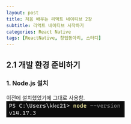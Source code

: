 ```yaml
---
layout: post
title: 처음 배우는 리액트 네이티브 2장
subtitle: 리액트 네이티브 시작하기
categories: React Native
tags: [ReactNative, 창업동아리, 스터디]
---
```


## 2.1 개발 환경 준비하기

### 1. Node.js 설치
  이전에 설치했었기에 그대로 사용함.  
  <img src="/assets/images/210810_ch02/nodeJs_version_check.PNG" style="position:relative; left:0px">